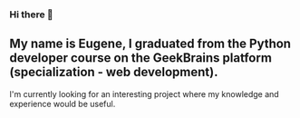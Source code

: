 ### Hi there 👋
## My name is Eugene, I graduated from the Python developer course on the GeekBrains platform (specialization - web development).
I'm currently looking for an interesting project where my knowledge and experience would be useful.
## 
<!--
**eugenepro777/eugenepro777** is a ✨ _special_ ✨ repository because its `README.md` (this file) appears on your GitHub profile.

Here are some ideas to get you started:

- 🔭 I’m currently working on ...
- 🌱 I’m currently learning ...
- 👯 I’m looking to collaborate on ...
- 🤔 I’m looking for help with ...
- 💬 Ask me about ...
- 📫 How to reach me: ...
- 😄 Pronouns: ...
- ⚡ Fun fact: ...
-->
